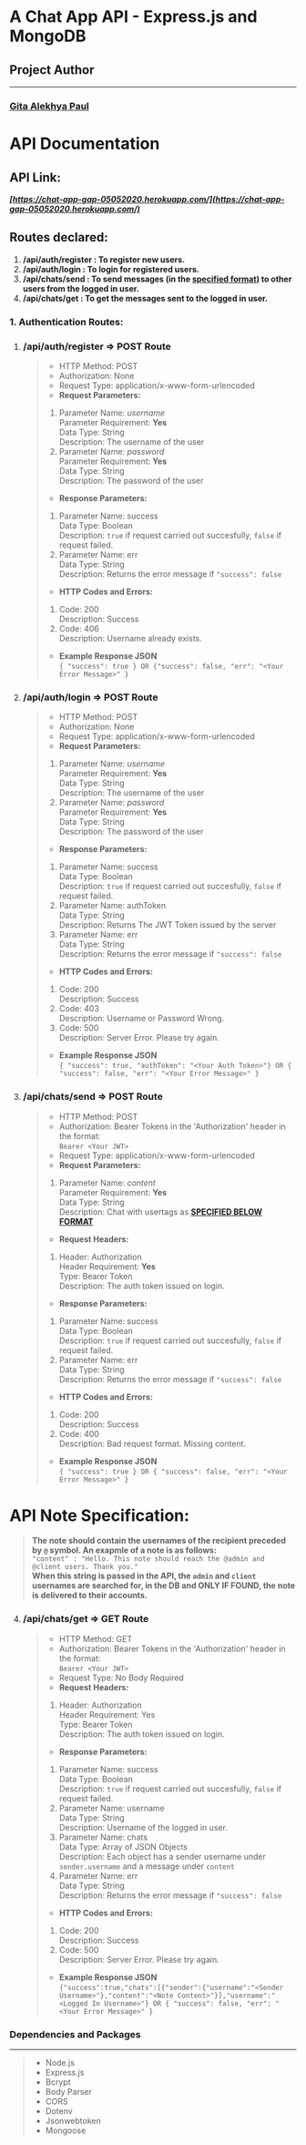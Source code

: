 # **A Chat App API - Express.js and MongoDB**

## **Project Author**

---

### **[Gita Alekhya Paul](https://github.com/gitaalekhyapaul)**

# **API Documentation**

## **API Link:**

**_[https://chat-app-gap-05052020.herokuapp.com/](https://chat-app-gap-05052020.herokuapp.com/)_**

## **Routes declared:**

1. **/api/auth/register : To register new users.**
2. **/api/auth/login : To login for registered users.**
3. **/api/chats/send : To send messages (in the [specified format](#api-note-specification)) to other users from the logged in user.**
4. **/api/chats/get : To get the messages sent to the logged in user.**

### **1. Authentication Routes:**

1.  ### **/api/auth/register => POST Route**

    > - HTTP Method: POST
    > - Authorization: None
    > - Request Type: application/x-www-form-urlencoded
    > - **Request Parameters:**
    >
    > 1. Parameter Name: _username_  
    >    Parameter Requirement: **Yes**  
    >    Data Type: String  
    >    Description: The username of the user
    > 2. Parameter Name: _password_  
    >    Parameter Requirement: **Yes**  
    >    Data Type: String  
    >    Description: The password of the user
    >
    > - **Response Parameters:**
    >
    > 1. Parameter Name: success  
    >    Data Type: Boolean  
    >    Description: `true` if request carried out succesfully, `false` if request failed.
    > 2. Parameter Name: err  
    >    Data Type: String  
    >    Description: Returns the error message if `"success": false`
    >
    > - **HTTP Codes and Errors:**
    >
    > 1. Code: 200  
    >    Description: Success
    > 2. Code: 406  
    >    Description: Username already exists.
    >
    > - **Example Response JSON**  
    >    `{ "success": true } OR {"success": false, "err": "<Your Error Message>" }`

2.  ### **/api/auth/login => POST Route**

    > - HTTP Method: POST
    > - Authorization: None
    > - Request Type: application/x-www-form-urlencoded
    > - **Request Parameters:**
    >
    > 1. Parameter Name: _username_  
    >    Parameter Requirement: **Yes**  
    >    Data Type: String  
    >    Description: The username of the user
    > 2. Parameter Name: _password_  
    >    Parameter Requirement: **Yes**  
    >    Data Type: String  
    >    Description: The password of the user
    >
    > - **Response Parameters:**
    >
    > 1. Parameter Name: success  
    >    Data Type: Boolean  
    >    Description: `true` if request carried out succesfully, `false` if request failed.
    > 2. Parameter Name: authToken  
    >    Data Type: String  
    >    Description: Returns The JWT Token issued by the server
    > 3. Parameter Name: err  
    >    Data Type: String  
    >    Description: Returns the error message if `"success": false`
    >
    > - **HTTP Codes and Errors:**
    >
    > 1. Code: 200  
    >    Description: Success
    > 2. Code: 403  
    >    Description: Username or Password Wrong.
    > 3. Code: 500  
    >    Description: Server Error. Please try again.
    >
    > - **Example Response JSON**  
    >    `{ "success": true, "authToken": "<Your Auth Token>"} OR { "success": false, "err": "<Your Error Message>" }`

3.  ### **/api/chats/send => POST Route**
    > - HTTP Method: POST
    > - Authorization: Bearer Tokens in the 'Authorization' header in the format:  
    >   `Bearer <Your JWT>`
    > - Request Type: application/x-www-form-urlencoded
    > - **Request Parameters:**
    >
    > 1. Parameter Name: _content_  
    >    Parameter Requirement: **Yes**  
    >    Data Type: String  
    >    Description: Chat with usertags as [**SPECIFIED BELOW FORMAT**](#api-note-specification)
    >
    > - **Request Headers:**
    >
    > 1. Header: Authorization  
    >    Header Requirement: **Yes**  
    >    Type: Bearer Token  
    >    Description: The auth token issued on login.
    >
    > - **Response Parameters:**
    >
    > 1. Parameter Name: success  
    >    Data Type: Boolean  
    >    Description: `true` if request carried out succesfully, `false` if request failed.
    > 2. Parameter Name: err  
    >    Data Type: String  
    >    Description: Returns the error message if `"success": false`
    >
    > - **HTTP Codes and Errors:**
    >
    > 1. Code: 200  
    >    Description: Success
    > 2. Code: 400  
    >    Description: Bad request format. Missing content.
    >
    > - **Example Response JSON**  
    >    `{
        "success": true } OR
    {
    "success": false,
    "err": "<Your Error Message>"
    }`

# **API Note Specification:**

> **The note should contain the usernames of the recipient preceded by `@` symbol. An exapmle of a note is as follows:**  
> `"content" : "Hello. This note should reach the @admin and @client users. Thank you."`  
> **When this string is passed in the API, the `admin` and `client` usernames are searched for, in the DB and **ONLY IF FOUND**, the note is delivered to their accounts.**

4.  ### **/api/chats/get => GET Route**
    > - HTTP Method: GET
    > - Authorization: Bearer Tokens in the 'Authorization' header in the format:  
    >   `Bearer <Your JWT>`
    > - Request Type: No Body Required
    > - **Request Headers:**
    >
    > 1. Header: Authorization  
    >    Header Requirement: Yes  
    >    Type: Bearer Token  
    >    Description: The auth token issued on login.
    >
    > - **Response Parameters:**
    >
    > 1. Parameter Name: success  
    >    Data Type: Boolean  
    >    Description: `true` if request carried out succesfully, `false` if request failed.
    > 2. Parameter Name: username  
    >    Data Type: String  
    >    Description: Username of the logged in user.
    > 3. Parameter Name: chats  
    >    Data Type: Array of JSON Objects  
    >    Description: Each object has a sender username under `sender.username` and a message under `content`
    > 4. Parameter Name: err  
    >    Data Type: String  
    >    Description: Returns the error message if `"success": false`
    >
    > - **HTTP Codes and Errors:**
    >
    > 1. Code: 200  
    >    Description: Success
    > 2. Code: 500  
    >    Description: Server Error. Please try again.
    >
    > - **Example Response JSON**  
    >    `{"success":true,"chats":[{"sender":{"username":"<Sender Username>"},"content":"<Note Content>"}],"username":"<Logged In Username>"} OR { "success": false, "err": "<Your Error Message>" }`

### **Dependencies and Packages**

---

> - Node.js
> - Express.js
> - Bcrypt
> - Body Parser
> - CORS
> - Dotenv
> - Jsonwebtoken
> - Mongoose

